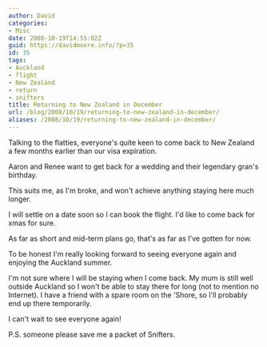 ```yaml
---
author: David
categories:
- Misc
date: 2008-10-19T14:55:02Z
guid: https://davidmoore.info/?p=35
id: 35
tags:
- Auckland
- flight
- New Zealand
- return
- snifters
title: Returning to New Zealand in December
url: /blog/2008/10/19/returning-to-new-zealand-in-december/
aliases: /2008/10/19/returning-to-new-zealand-in-december/
---
```


Talking to the flatties, everyone's quite keen to come back to New Zealand a few months earlier than our visa expiration.

Aaron and Renee want to get back for a wedding and their legendary gran's birthday.

This suits me, as I'm broke, and won't achieve anything staying here much longer.

I will settle on a date soon so I can book the flight. I'd like to come back for xmas for sure.

As far as short and mid-term plans go, that's as far as I've gotten for now.

To be honest I'm really looking forward to seeing everyone again and enjoying the Auckland summer.

I'm not sure where I will be staying when I come back. My mum is still well outside Auckland so I won't be able to stay there for long (not to mention no Internet). I have a friend with a spare room on the 'Shore, so I'll probably end up there temporarily.

I can't wait to see everyone again!

P.S. someone please save me a packet of Snifters.